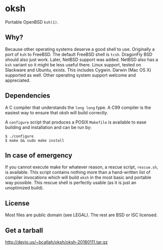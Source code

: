 oksh
====
Portable OpenBSD `ksh(1)`.

Why?
----
Because other operating systems deserve a good shell to use.
Originally a port of `ksh` to FreeBSD. The default FreeBSD shell is `tcsh`.
DragonFly BSD should also just work.
Later, NetBSD support was added. NetBSD also has a `ksh` variant so it might
be less useful there.
Linux support, tested on Slackware and Ubuntu, exists. This includes Cygwin.
Darwin (Mac OS X) supported as well.
Other operating system support welcome and appreciated.

Dependencies
------------
A C compiler that understands the `long long` type. A C99 compiler is the
easiest way to ensure that oksh will build correctly.

A `configure` script that produces a POSIX `Makefile` is available to ease
building and installation and can be run by:
```
$ ./configure
$ make && sudo make install
```

In case of emergency
--------------------
If you cannot execute make for whatever reason, a rescue script,
`rescue.sh`, is available. This script contains nothing more than a
hand-written list of compiler invocations which will build `oksh` in the
most basic and portable way possible. This rescue shell is perfectly
usable (as it is just an unoptimized build).

License
-------
Most files are public domain (see LEGAL).
The rest are BSD or ISC licensed.

Get a tarball
-------------
http://devio.us/~bcallah/oksh/oksh-20180111.tar.gz
